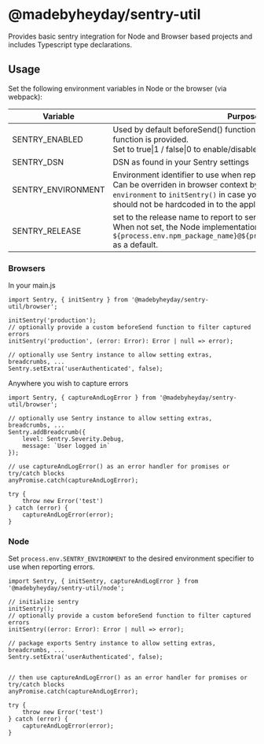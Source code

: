 # @madebyheyday/sentry-util

Provides basic sentry integration for Node and Browser based projects and includes Typescript type declarations.

## Usage

Set the following environment variables in Node or the browser (via webpack):

| Variable           | Purpose                                                                                                                                                                                                                                    |
| ------------------ | ------------------------------------------------------------------------------------------------------------------------------------------------------------------------------------------------------------------------------------------ |
| SENTRY_ENABLED     | Used by default beforeSend() function if no custom beforeSend function is provided.<br>Set to true\|1 / false\|0 to enable/disable reporting errors to Sentry                                                                              |
| SENTRY_DSN         | DSN as found in your Sentry settings                                                                                                                                                                                                       |
| SENTRY_ENVIRONMENT | Environment identifier to use when reporting errors.<br>Can be overriden in browser context by providing parameter `environment` to `initSentry()` in case your environment cannot or should not be hardcoded in to the application source |
| SENTRY_RELEASE     | set to the release name to report to sentry when capturing errors. When not set, the Node implementation will use `${process.env.npm_package_name}@${process.env.npm_package_version` as a default.                                        |

### Browsers

In your main.js

```
import Sentry, { initSentry } from '@madebyheyday/sentry-util/browser';

initSentry('production');
// optionally provide a custom beforeSend function to filter captured errors
initSentry('production', (error: Error): Error | null => error);

// optionally use Sentry instance to allow setting extras, breadcrumbs, ...
Sentry.setExtra('userAuthenticated', false);

```

Anywhere you wish to capture errors

```
import Sentry, { captureAndLogError } from '@madebyheyday/sentry-util/browser';

// optionally use Sentry instance to allow setting extras, breadcrumbs, ...
Sentry.addBreadcrumb({
	level: Sentry.Severity.Debug,
	message: `User logged in`
});

// use captureAndLogError() as an error handler for promises or try/catch blocks
anyPromise.catch(captureAndLogError);

try {
	throw new Error('test')
} catch (error) {
	captureAndLogError(error);
}
```

### Node

Set `process.env.SENTRY_ENVIRONMENT` to the desired environment specifier to use when reporting errors.

```
import Sentry, { initSentry, captureAndLogError } from '@madebyheyday/sentry-util/node';

// initialize sentry
initSentry();
// optionally provide a custom beforeSend function to filter captured errors
initSentry((error: Error): Error | null => error);

// package exports Sentry instance to allow setting extras, breadcrumbs, ...
Sentry.setExtra('userAuthenticated', false);


// then use captureAndLogError() as an error handler for promises or try/catch blocks
anyPromise.catch(captureAndLogError);

try {
	throw new Error('test')
} catch (error) {
	captureAndLogError(error);
}
```

